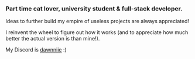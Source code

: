 ### Part time cat lover, university student & full-stack developer.

Ideas to further build my empire of useless projects are always appreciated!

I reinvent the wheel to figure out how it works (and to appreciate how much better the actual version is than mine!).

My Discord is [dawnniie](https://discord.com/users/281665697593950209) :)
